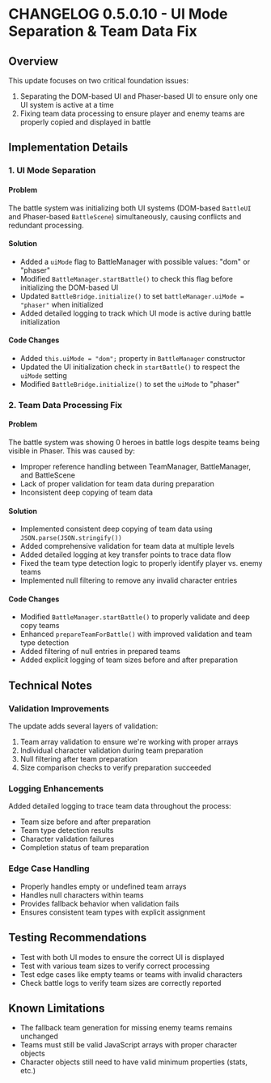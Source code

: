 # CHANGELOG 0.5.0.10 - UI Mode Separation & Team Data Fix

## Overview
This update focuses on two critical foundation issues:
1. Separating the DOM-based UI and Phaser-based UI to ensure only one UI system is active at a time
2. Fixing team data processing to ensure player and enemy teams are properly copied and displayed in battle

## Implementation Details

### 1. UI Mode Separation

#### Problem
The battle system was initializing both UI systems (DOM-based `BattleUI` and Phaser-based `BattleScene`) simultaneously, causing conflicts and redundant processing.

#### Solution
- Added a `uiMode` flag to BattleManager with possible values: "dom" or "phaser"
- Modified `BattleManager.startBattle()` to check this flag before initializing the DOM-based UI
- Updated `BattleBridge.initialize()` to set `battleManager.uiMode = "phaser"` when initialized
- Added detailed logging to track which UI mode is active during battle initialization

#### Code Changes
- Added `this.uiMode = "dom";` property in `BattleManager` constructor
- Updated the UI initialization check in `startBattle()` to respect the `uiMode` setting
- Modified `BattleBridge.initialize()` to set the `uiMode` to "phaser"

### 2. Team Data Processing Fix

#### Problem
The battle system was showing 0 heroes in battle logs despite teams being visible in Phaser. This was caused by:
- Improper reference handling between TeamManager, BattleManager, and BattleScene
- Lack of proper validation for team data during preparation
- Inconsistent deep copying of team data

#### Solution
- Implemented consistent deep copying of team data using `JSON.parse(JSON.stringify())` 
- Added comprehensive validation for team data at multiple levels
- Added detailed logging at key transfer points to trace data flow
- Fixed the team type detection logic to properly identify player vs. enemy teams
- Implemented null filtering to remove any invalid character entries

#### Code Changes
- Modified `BattleManager.startBattle()` to properly validate and deep copy teams
- Enhanced `prepareTeamForBattle()` with improved validation and team type detection
- Added filtering of null entries in prepared teams
- Added explicit logging of team sizes before and after preparation

## Technical Notes

### Validation Improvements
The update adds several layers of validation:
1. Team array validation to ensure we're working with proper arrays
2. Individual character validation during team preparation
3. Null filtering after team preparation
4. Size comparison checks to verify preparation succeeded

### Logging Enhancements
Added detailed logging to trace team data throughout the process:
- Team size before and after preparation
- Team type detection results
- Character validation failures
- Completion status of team preparation

### Edge Case Handling
- Properly handles empty or undefined team arrays
- Handles null characters within teams
- Provides fallback behavior when validation fails
- Ensures consistent team types with explicit assignment

## Testing Recommendations
- Test with both UI modes to ensure the correct UI is displayed
- Test with various team sizes to verify correct processing
- Test edge cases like empty teams or teams with invalid characters
- Check battle logs to verify team sizes are correctly reported

## Known Limitations
- The fallback team generation for missing enemy teams remains unchanged
- Teams must still be valid JavaScript arrays with proper character objects
- Character objects still need to have valid minimum properties (stats, etc.)
